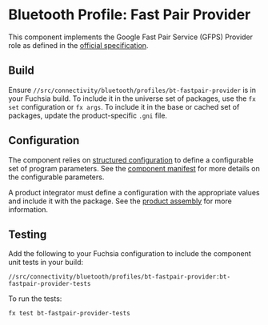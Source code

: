 # Bluetooth Profile: Fast Pair Provider

This component implements the Google Fast Pair Service (GFPS) Provider role as defined in the
[official specification](https://developers.google.com/nearby/fast-pair/spec).

## Build

Ensure `//src/connectivity/bluetooth/profiles/bt-fastpair-provider` is in your Fuchsia build. To
include it in the universe set of packages, use the `fx set` configuration or `fx args`. To include
it in the base or cached set of packages, update the product-specific `.gni` file.

## Configuration

The component relies on [structured configuration](https://fuchsia.dev/fuchsia-src/development/components/configuration/structured_config)
to define a configurable set of program parameters. See the [component manifest](meta/bt-fastpair-provider.cml)
for more details on the configurable parameters.

A product integrator must define a configuration with the appropriate values and include it with
the package. See the [product assembly](https://fuchsia.dev/fuchsia-src/development/components/configuration/assembling_structured_config)
for more information.

## Testing

Add the following to your Fuchsia configuration to include the component unit tests in your build:

`//src/connectivity/bluetooth/profiles/bt-fastpair-provider:bt-fastpair-provider-tests`

To run the tests:

```
fx test bt-fastpair-provider-tests
```
